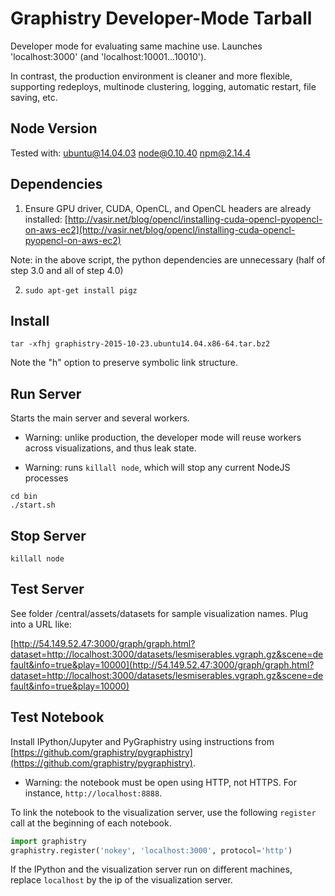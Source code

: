 # Graphistry Developer-Mode Tarball

Developer mode for evaluating same machine use. Launches 'localhost:3000' (and 'localhost:10001...10010').  

In contrast, the production environment is cleaner and more flexible, supporting redeploys, multinode clustering, logging, automatic restart, file saving, etc.

## Node Version

Tested with:
   ubuntu@14.04.03
   node@0.10.40
   npm@2.14.4

## Dependencies

1. Ensure GPU driver, CUDA, OpenCL, and OpenCL headers are already installed: [http://vasir.net/blog/opencl/installing-cuda-opencl-pyopencl-on-aws-ec2](http://vasir.net/blog/opencl/installing-cuda-opencl-pyopencl-on-aws-ec2)

  Note: in the above script, the python dependencies are unnecessary (half of step 3.0 and all of step 4.0)

2. `sudo apt-get install pigz`

## Install

```
tar -xfhj graphistry-2015-10-23.ubuntu14.04.x86-64.tar.bz2 
```

Note the "h" option to preserve symbolic link structure.

## Run Server

Starts the main server and several workers. 

* Warning: unlike production, the developer mode will reuse workers across visualizations, and thus leak state.

* Warning: runs `killall node`, which will stop any current NodeJS processes

```
cd bin
./start.sh
```

## Stop Server

```
killall node
```

## Test Server

See folder /central/assets/datasets for sample visualization names. Plug into a URL like:

[http://54.149.52.47:3000/graph/graph.html?dataset=http://localhost:3000/datasets/lesmiserables.vgraph.gz&scene=default&info=true&play=10000](http://54.149.52.47:3000/graph/graph.html?dataset=http://localhost:3000/datasets/lesmiserables.vgraph.gz&scene=default&info=true&play=10000)

## Test Notebook

Install IPython/Jupyter and PyGraphistry using instructions from [https://github.com/graphistry/pygraphistry](https://github.com/graphistry/pygraphistry).

- Warning: the notebook must be open using HTTP, not HTTPS. For instance, `http://localhost:8888`.

To link the notebook to the visualization server, use the following `register` call at the beginning of each notebook.

```python
import graphistry
graphistry.register('nokey', 'localhost:3000', protocol='http')
```

If the IPython and the visualization server run on different machines, replace `localhost` by the ip of the visualization server.



